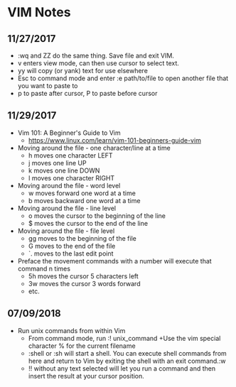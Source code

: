 # VIM Notes

## 11/27/2017

* :wq and ZZ do the same thing.  Save file and exit VIM.
* v enters view mode, can then use cursor to select text.
* yy will copy (or yank) text for use elsewhere
* Esc to command mode and enter :e path/to/file to open another file that you want to paste to
* p to paste after cursor, P to paste before cursor

## 11/29/2017

* Vim 101: A Beginner's Guide to Vim
    + https://www.linux.com/learn/vim-101-beginners-guide-vim
* Moving around the file - one character/line at a time
    + h moves one character LEFT
    + j moves one line UP
    + k moves one line DOWN
    + l moves one character RIGHT
* Moving around the file - word level
    + w moves forward one word at a time
    + b moves backward one word at a time
* Moving around the file - line level
    + o moves the cursor to the beginning of the line
    + $ moves the cursor to the end of the line
*  Moving around the file - file level
    + gg moves to the beginning of the file
    + G moves to the end of the file
    + `. moves to the last edit point
* Preface the movement commands with a number will execute that command n times
    + 5h moves the cursor 5 characters left
    + 3w moves the cursor 3 words forward
    + etc.
## 07/09/2018

* Run unix commands from within Vim
    + From command mode, run :! unix_command
    +Use the vim special character % for the current filename
    + :shell or :sh will start a shell.  You can execute shell commands from here and return to Vim by exiting the shell with an exit command.:w
    + !! without any text selected will let you run a command and then insert the result at your cursor position.

